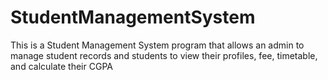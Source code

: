# StudentManagementSystem
 This is a Student Management System program that allows an admin to manage student records and students to view their profiles, fee, timetable, and calculate their CGPA
